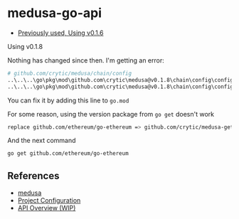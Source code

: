# medusa-go-api

- [Previously used, Using v0.1.6](https://github.com/crytic/medusa/issues/429)

Using v0.1.8

Nothing has changed since then. I'm getting an error:

```sh
# github.com/crytic/medusa/chain/config
..\..\..\go\pkg\mod\github.com\crytic\medusa@v0.1.8\chain\config\config.go:35:55: undefined: vm.ConfigExtensions
..\..\..\go\pkg\mod\github.com\crytic\medusa@v0.1.8\chain\config\config.go:43:13: undefined: vm.ConfigExtensions
```

You can fix it by adding this line to `go.mod`

For some reason, using the version package from `go get` doesn't work

```sh
replace github.com/ethereum/go-ethereum => github.com/crytic/medusa-geth v0.0.0-20240708141007-2f7f9258289f
```

And the next command

```sh
go get github.com/ethereum/go-ethereum
```

## References

- [medusa](https://github.com/crytic/medusa)
- [Project Configuration](https://github.com/crytic/medusa/wiki/Project-Configuration)
- [API Overview (WIP)](https://secure-contracts.com/program-analysis/medusa/docs/src/api/api_overview.html)
